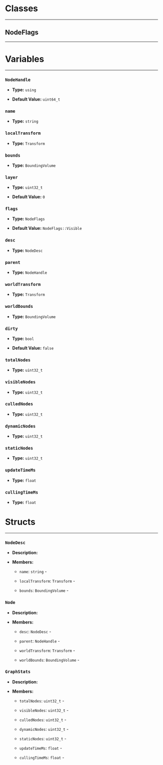 # Classes
---

## NodeFlags
---




# Variables
---

### `NodeHandle`

- **Type:** `using`

- **Default Value:** `uint64_t`



### `name`

- **Type:** `string`



### `localTransform`

- **Type:** `Transform`



### `bounds`

- **Type:** `BoundingVolume`



### `layer`

- **Type:** `uint32_t`

- **Default Value:** `0`



### `flags`

- **Type:** `NodeFlags`

- **Default Value:** `NodeFlags::Visible`



### `desc`

- **Type:** `NodeDesc`



### `parent`

- **Type:** `NodeHandle`



### `worldTransform`

- **Type:** `Transform`



### `worldBounds`

- **Type:** `BoundingVolume`



### `dirty`

- **Type:** `bool`

- **Default Value:** `false`



### `totalNodes`

- **Type:** `uint32_t`



### `visibleNodes`

- **Type:** `uint32_t`



### `culledNodes`

- **Type:** `uint32_t`



### `dynamicNodes`

- **Type:** `uint32_t`



### `staticNodes`

- **Type:** `uint32_t`



### `updateTimeMs`

- **Type:** `float`



### `cullingTimeMs`

- **Type:** `float`




# Structs
---

### `NodeDesc`

- **Description:** 

- **Members:**

  - `name`: `string` - 

  - `localTransform`: `Transform` - 

  - `bounds`: `BoundingVolume` - 



### `Node`

- **Description:** 

- **Members:**

  - `desc`: `NodeDesc` - 

  - `parent`: `NodeHandle` - 

  - `worldTransform`: `Transform` - 

  - `worldBounds`: `BoundingVolume` - 



### `GraphStats`

- **Description:** 

- **Members:**

  - `totalNodes`: `uint32_t` - 

  - `visibleNodes`: `uint32_t` - 

  - `culledNodes`: `uint32_t` - 

  - `dynamicNodes`: `uint32_t` - 

  - `staticNodes`: `uint32_t` - 

  - `updateTimeMs`: `float` - 

  - `cullingTimeMs`: `float` - 


